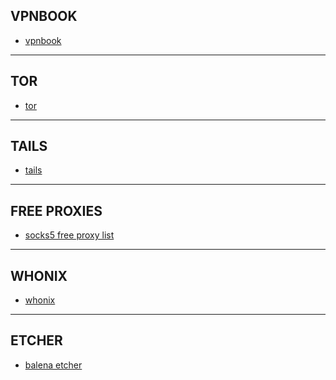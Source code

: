<!DOCTYPE html>
<html lang="en">
<head>
    <meta charset="UTF-8">
    <meta name="viewport" content="width=device-width, initial-scale=1.0">
</head>
<body>
    <h2>VPNBOOK</h2>
    <ul>
        <li><a href="https://www.vpnbook.com">vpnbook</a></li>
    </ul>
    <hr>
    <h2>TOR</h2>
    <ul>
        <li><a href="https://www.torproject.org/download/">tor</a></li>
    </ul>
    <hr>
    <h2>TAILS</h2>
    <ul>
        <li><a href="https://tails.net">tails</a></li>
    </ul>
    <hr> 
    <h2>FREE PROXIES</h2>
    <ul>
        <li><a href="http://free-proxy.cz/en/proxylist/country/all/socks5/ping/all">socks5 free proxy list</a></li>
    </ul>
    <hr>
    <h2>WHONIX</h2>
    <ul>
        <li><a href="https://www.whonix.org/wiki/Download">whonix</a></li>
    </ul>
    <hr>
    <h2>ETCHER</h2>
    <ul>
        <li><a href="https://etcher.balena.ios">balena etcher</a></li>
    </ul>
</body>
</html>

